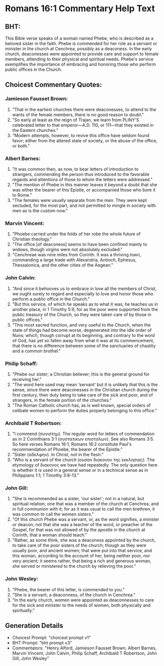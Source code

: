 # Romans 16:1 Commentary Help Text

## BHT:
This Bible verse speaks of a woman named Phebe, who is described as a beloved sister in the faith. Phebe is commended for her role as a servant or minister in the church at Cenchrea, possibly as a deaconess. In the early church, deaconesses were appointed to provide care and support to female members, attending to their physical and spiritual needs. Phebe's service exemplifies the importance of embracing and honoring those who perform public offices in the Church.

## Choicest Commentary Quotes:
### Jamieson Fausset Brown:
1. "That in the earliest churches there were deaconesses, to attend to the wants of the female members, there is no good reason to doubt."
2. "So early at least as the reign of Trajan, we learn from PLINY'S celebrated letter to that emperor—A.D. 110, or 111—that they existed in the Eastern churches."
3. "Modern attempts, however, to revive this office have seldom found favor; either from the altered state of society, or the abuse of the office, or both."

### Albert Barnes:
1. "It was common then, as now, to bear letters of introduction to strangers, commending the person thus introduced to the favorable regards and attentions of those to whom the letters were addressed."
2. "The mention of Phebe in this manner leaves it beyond a doubt that she was either the bearer of this Epistle, or accompanied those who bore it to Rome."
3. "The females were usually separate from the men. They were kept secluded, for the most part, and not permitted to mingle in society with men as is the custom now."

### Marvin Vincent:
1. "Phoebe carried under the folds of her robe the whole future of Christian theology." 
2. "The office [of deaconess] seems to have been confined mainly to widows, though virgins were not absolutely excluded."
3. "Cenchreae was nine miles from Corinth. It was a thriving town, commanding a large trade with Alexandria, Antioch, Ephesus, Thessalonica, and the other cities of the Aegean."

### John Calvin:
1. "And since it behooves us to embrace in love all the members of Christ, we ought surely to regard and especially to love and honor those who perform a public office in the Church."
2. "But this service, of which he speaks as to what it was, he teaches us in another place, in 1 Timothy 5:9, for as the poor were supported from the public treasury of the Church, so they were taken care of by those in public offices."
3. "This most sacred function, and very useful to the Church, when the state of things had become worse, degenerated into the idle order of Nuns; which, though corrupt at its beginning, and contrary to the word of God, has yet so fallen away from what it was at its commencement, that there is no difference between some of the sanctuaries of chastity and a common brothel."

### Philip Schaff:
1. "Phebe our sister; a Christian believer; this is the general ground for receiving her."
2. "The word here used may mean ‘servant’ but it is unlikely that this is the sense, since there were deaconesses in the Christian church during the first century, their duty being to take care of the sick and poor, and of strangers, in the female portion of the churches."
3. "The Roman Catholic church has, as is well known, special orders of celibate women to perform the duties properly belonging to this office."

### Archibald T Robertson:
1. "I commend (συνιστημ). The regular word for letters of commendation as in 2 Corinthians 3:1 (συστατικων επιστολων). See also Romans 3:5. So here verses Romans 16:1; Romans 16:2 constitute Paul's recommendation of Phoebe, the bearer of the Epistle." 
2. "Sister (αδελφην). In Christ, not in the flesh."
3. "Who is a servant of the church (ουσαν διακονον της εκκλησιας). The etymology of διακονος we have had repeatedly. The only question here is whether it is used in a general sense or in a technical sense as in Philippians 1:1; 1 Timothy 3:8-13."

### John Gill:
1. "She is recommended as a sister, 'our sister'; not in a natural, but spiritual relation; one that was a member of the church at Cenchrea, and in full communion with it; for as it was usual to call the men brethren, it was common to call the women sisters."
2. "Of this church Phebe was a servant, or, as the word signifies, a minister or deacon; not that she was a teacher of the word, or preacher of the Gospel, for that was not allowed of by the apostle in the church at Corinth, that a woman should teach."
3. "Rather, as some think, she was a deaconess appointed by the church, to take care of the poor sisters of the church; though as they were usually poor, and ancient women; that were put into that service, and this woman, according to the account of her, being neither poor, nor very ancient; it seems rather, that being a rich and generous woman, she served or ministered to the church by relieving the poor."

### John Wesley:
1. "Phebe, the bearer of this letter, is commended to you." 
2. "She is a servant, a deaconness, of the church in Cenchrea." 
3. "In the early church, women were appointed as deaconnesses to care for the sick and minister to the needs of women, both physically and spiritually."


## Generation Details
- Choicest Prompt: "choicest prompt v1"
- BHT Prompt: "bht prompt v3"
- Commentators: "Henry Alford, Jamieson Fausset Brown, Albert Barnes, Marvin Vincent, John Calvin, Philip Schaff, Archibald T Robertson, John Gill, John Wesley"
